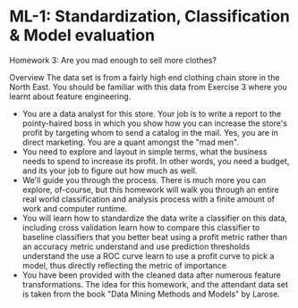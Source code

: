 # ML-1: Standardization, Classification & Model evaluation

Homework 3: Are you mad enough to sell more clothes?

Overview
The data set is from a fairly high end clothing chain store in the North East. You should be familiar with this data from Exercise 3 where you learnt about feature engineering.
* You are a data analyst for this store. Your job is to write a report to the pointy-haired boss in which you show how you can increase the store's profit by targeting whom to send a catalog in the mail. Yes, you are in direct marketing. You are a quant amongst the "mad men".
* You need to explore and layout in simple terms, what the business needs to spend to increase its profit. In other words, you need a budget, and its your job to figure out how much as well.
* We'll guide you through the process. There is much more you can explore, of-course, but this homework will walk you through an entire real world classification and analysis process with a finite amount of work and computer runtime.
* You will learn how to standardize the data
write a classifier on this data, including cross validation
learn how to compare this classifier to baseline classifiers that you better beat using a profit metric rather than an accuracy metric
understand and use prediction thresholds
understand the use a ROC curve learn to use a profit curve to pick a model, thus directly reflecting the metric of importance
* You have been provided with the cleaned data after numerous feature transformations. The idea for this homework, and the attendant data set is taken from the book "Data Mining Methods and Models" by Larose.
